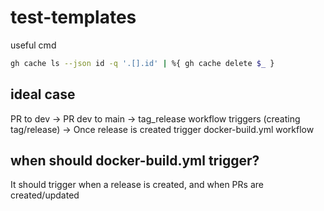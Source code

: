 # test-templates

useful cmd

``` bash
gh cache ls --json id -q '.[].id' | %{ gh cache delete $_ }
```

## ideal case

PR to dev -> PR dev to main -> tag_release workflow triggers (creating tag/release) -> Once release is created trigger docker-build.yml workflow

## when should docker-build.yml trigger?

It should trigger when a release is created, and when PRs are created/updated


